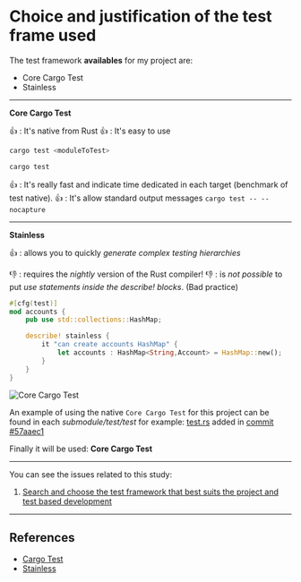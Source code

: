 # Choice and justification of the test frame used

The test framework __availables__ for my project are:

* Core Cargo Test
* Stainless
  


----


**Core Cargo Test**

👍 : It's native from Rust
👍 : It's easy to use
```bash
cargo test <moduleToTest>
```
```bash
cargo test
```
👍 : It's really fast and indicate time dedicated in each target (benchmark of test native).
👍 : It's allow standard output messages
```cargo test -- --nocapture ```


---


**Stainless**



👍 : allows you to quickly *generate complex testing hierarchies*

👎 : requires the *nightly* version of the Rust compiler!
👎 : is *not possible* to put *use statements inside the describe! blocks*. (Bad practice)
```rust
#[cfg(test)]
mod accounts {
    pub use std::collections::HashMap;

    describe! stainless {
        it "can create accounts HashMap" {
            let accounts : HashMap<String,Account> = HashMap::new();
        }
    }
}
```

![Core Cargo Test](https://github.com/pepitoenpeligro/CC-Project/blob/master/docs/img/2/test.png)


An example of using the native `Core Cargo Test` for this project can be found in each *submodule/test/test* for example: [test.rs](https://github.com/pepitoenpeligro/CloudBanking/blob/master/src/bankaccount/test.rs) added in [commit #57aaec1](https://github.com/pepitoenpeligro/CloudBanking/commit/3c99ae17ad243a9c31496c395886cb273caf155c#diff-25ffd7e3123f833506863ad8729b4cdf543d74c9a067f06bc788d7c8bfa6b245)

Finally it will be used: **Core Cargo Test**


---


You can see the issues related to this study:
1. [Search and choose the test framework that best suits the project and test based development](https://github.com/pepitoenpeligro/CloudBanking/issues/35)


---

## References
* [Cargo Test](https://doc.rust-lang.org/stable/rust-by-example/cargo/test.html)
* [Stainless](https://github.com/reem/stainless)
